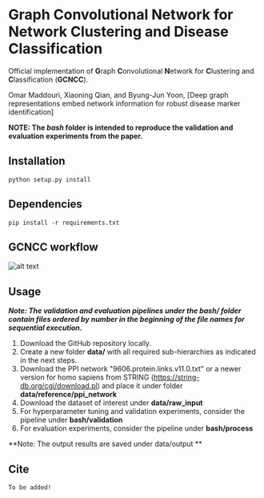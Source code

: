 # Graph Convolutional Network for Network Clustering and Disease Classification

Official implementation of **G**raph **C**onvolutional **N**etwork for **C**lustering and **C**lassification (**GCNCC**).

Omar Maddouri, Xiaoning Qian, and Byung-Jun Yoon, [Deep graph representations embed network information for robust disease marker identification]

**NOTE: The *bash* folder is intended to reproduce the validation and evaluation experiments from the paper.**

## Installation

```python setup.py install```

## Dependencies

```pip install -r requirements.txt ```

## GCNCC workflow

![alt text](workflow.png)

## Usage
***Note: The validation and evaluation pipelines under the bash/ folder contain files ordered by number in the beginning of the file names for sequential execution.***
1) Download the GitHub repository locally.
2) Create a new folder **data/** with all required sub-hierarchies as indicated in the next steps.
3) Download the PPI network "9606.protein.links.v11.0.txt" or a newer version for homo sapiens from STRING (https://string-db.org/cgi/download.pl) and place it under folder **data/reference/ppi_network**
4) Download the dataset of interest under **data/raw_input**
5) For hyperparameter tuning and validation experiments, consider the pipeline under **bash/validation**
6) For evaluation experiments, consider the pipeline under **bash/process**

**Note: The output results are saved under data/output **

## Cite
```
To be added!
```
